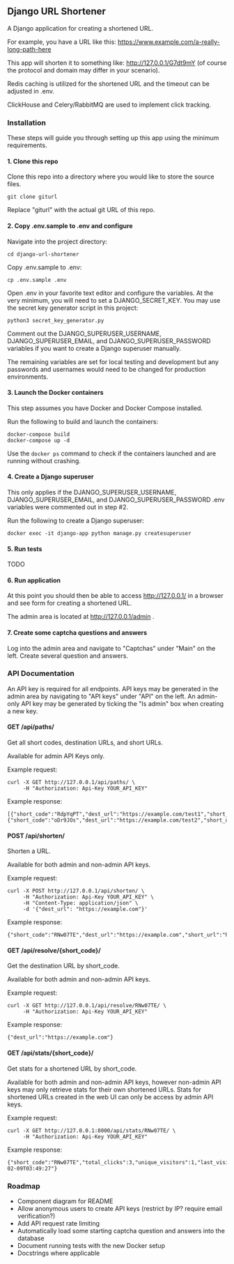 ## Django URL Shortener

A Django application for creating a shortened URL.

For example, you have a URL like this: https://www.example.com/a-really-long-path-here

This app will shorten it to something like: http://127.0.0.1/G7dt9mY (of course the protocol and domain may differ in your scenario).

Redis caching is utilized for the shortened URL and the timeout can be adjusted in .env.

ClickHouse and Celery/RabbitMQ are used to implement click tracking.

### Installation

These steps will guide you through setting up this app using the minimum requirements.

#### 1. Clone this repo

Clone this repo into a directory where you would like to store the source files.

`git clone giturl`

Replace "giturl" with the actual git URL of this repo.

#### 2. Copy .env.sample to .env and configure

Navigate into the project directory:

`cd django-url-shortener`

Copy .env.sample to .env:

`cp .env.sample .env`

Open .env in your favorite text editor and configure the variables. At the very minimum, you will need to set a DJANGO_SECRET_KEY. You may use the secret key generator script in this project:

`python3 secret_key_generator.py`

Comment out the DJANGO_SUPERUSER_USERNAME, DJANGO_SUPERUSER_EMAIL, and DJANGO_SUPERUSER_PASSWORD variables if you want to create a Django superuser manually.

The remaining variables are set for local testing and development but any passwords and usernames would need to be changed for production environments.

#### 3. Launch the Docker containers

This step assumes you have Docker and Docker Compose installed.

Run the following to build and launch the containers:

```
docker-compose build
docker-compose up -d
```

Use the `docker ps` command to check if the containers launched and are running without crashing.

#### 4. Create a Django superuser

This only applies if the DJANGO_SUPERUSER_USERNAME, DJANGO_SUPERUSER_EMAIL, and DJANGO_SUPERUSER_PASSWORD .env variables were commented out in step #2.

Run the following to create a Django superuser:

`docker exec -it django-app python manage.py createsuperuser`

#### 5. Run tests

TODO

#### 6. Run application

At this point you should then be able to access http://127.0.0.1/ in a browser and see form for creating a shortened URL.

The admin area is located at http://127.0.0.1/admin .

#### 7. Create some captcha questions and answers

Log into the admin area and navigate to "Captchas" under "Main" on the left. Create several question and answers.

### API Documentation

An API key is required for all endpoints. API keys may be generated in the admin area by navigating to "API keys" under "API" on the left. An admin-only API key may be generated by ticking the "Is admin" box when creating a new key.

#### GET /api/paths/

Get all short codes, destination URLs, and short URLs.

Available for admin API Keys only.

Example request:
```
curl -X GET http://127.0.0.1/api/paths/ \
     -H "Authorization: Api-Key YOUR_API_KEY"
```

Example response:
```
[{"short_code":"RdpYqPT","dest_url":"https://example.com/test1","short_url":"http://127.0.0.1/RdpYqPT"},{"short_code":"oDr9JOs","dest_url":"https://example.com/test2","short_url":"http://127.0.0.1/oDr9JOs"}]
```

#### POST /api/shorten/

Shorten a URL.

Available for both admin and non-admin API keys.

Example request:
```
curl -X POST http://127.0.0.1/api/shorten/ \
     -H "Authorization: Api-Key YOUR_API_KEY" \
     -H "Content-Type: application/json" \
     -d '{"dest_url": "https://example.com"}'
```

Example response:
```
{"short_code":"RNw07TE","dest_url":"https://example.com","short_url":"http://127.0.0.1/RNw07TE"}
```

#### GET /api/resolve/{short_code}/

Get the destination URL by short_code.

Available for both admin and non-admin API keys.

Example request:
```
curl -X GET http://127.0.0.1/api/resolve/RNw07TE/ \
     -H "Authorization: Api-Key YOUR_API_KEY"
```

Example response:
```
{"dest_url":"https://example.com"}
```

#### GET /api/stats/{short_code}/

Get stats for a shortened URL by short_code.

Available for both admin and non-admin API keys, however non-admin API keys may only retrieve stats for their own shortened URLs. Stats for shortened URLs created in the web UI can only be access by admin API keys.

Example request:
```
curl -X GET http://127.0.0.1:8000/api/stats/RNw07TE/ \
     -H "Authorization: Api-Key YOUR_API_KEY"
```

Example response:
```
{"short_code":"RNw07TE","total_clicks":3,"unique_visitors":1,"last_visited":"2025-02-09T03:49:27"}
```

### Roadmap

- Component diagram for README
- Allow anonymous users to create API keys (restrict by IP? require email verification?)
- Add API request rate limiting
- Automatically load some starting captcha question and answers into the database
- Document running tests with the new Docker setup
- Docstrings where applicable
